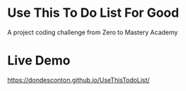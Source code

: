 # Use This To Do List For Good
A project coding challenge from Zero to Mastery Academy
# Live Demo
https://dondesconton.github.io/UseThisTodoList/
